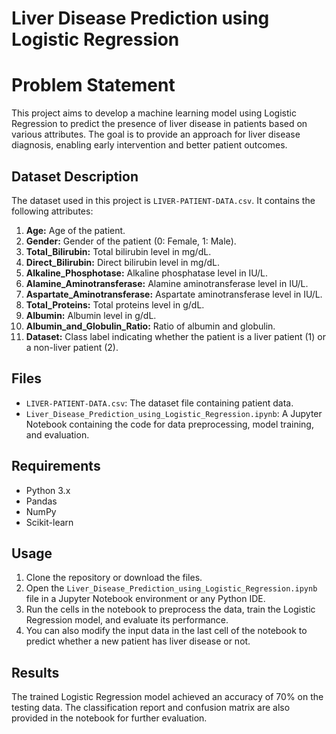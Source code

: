 # Liver Disease Prediction using Logistic Regression

# Problem Statement
This project aims to develop a machine learning model using Logistic Regression to predict the presence of liver disease in patients based on various attributes. The goal is to provide an approach for liver disease diagnosis, enabling early intervention and better patient outcomes.

## Dataset Description
The dataset used in this project is `LIVER-PATIENT-DATA.csv`. It contains the following attributes:
1. **Age:** Age of the patient.
2. **Gender:** Gender of the patient (0: Female, 1: Male).
3. **Total_Bilirubin:** Total bilirubin level in mg/dL.
4. **Direct_Bilirubin:** Direct bilirubin level in mg/dL.
5. **Alkaline_Phosphotase:** Alkaline phosphatase level in IU/L.
6. **Alamine_Aminotransferase:** Alamine aminotransferase level in IU/L.
7. **Aspartate_Aminotransferase:** Aspartate aminotransferase level in IU/L.
8. **Total_Proteins:** Total proteins level in g/dL.
9. **Albumin:** Albumin level in g/dL.
10. **Albumin_and_Globulin_Ratio:** Ratio of albumin and globulin.
11. **Dataset:** Class label indicating whether the patient is a liver patient (1) or a non-liver patient (2).

## Files
- `LIVER-PATIENT-DATA.csv`: The dataset file containing patient data.
- `Liver_Disease_Prediction_using_Logistic_Regression.ipynb`: A Jupyter Notebook containing the code for data preprocessing, model training, and evaluation.

## Requirements
- Python 3.x
- Pandas
- NumPy
- Scikit-learn

## Usage
1. Clone the repository or download the files.
2. Open the `Liver_Disease_Prediction_using_Logistic_Regression.ipynb` file in a Jupyter Notebook environment or any Python IDE.
3. Run the cells in the notebook to preprocess the data, train the Logistic Regression model, and evaluate its performance.
4. You can also modify the input data in the last cell of the notebook to predict whether a new patient has liver disease or not.

## Results
The trained Logistic Regression model achieved an accuracy of 70% on the testing data. The classification report and confusion matrix are also provided in the notebook for further evaluation.
